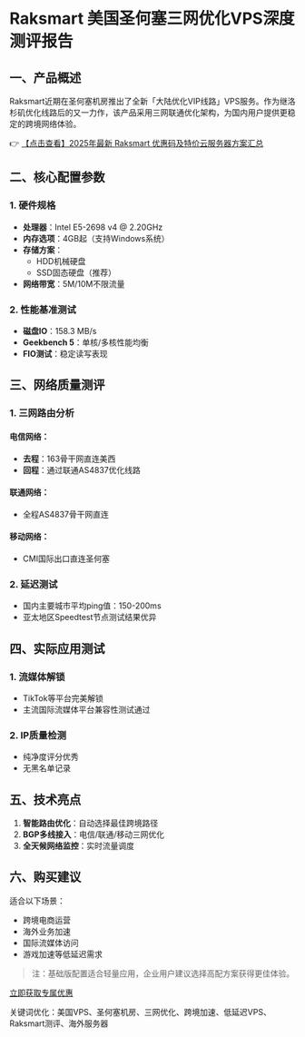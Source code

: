 # Raksmart 美国圣何塞三网优化VPS深度测评报告

## 一、产品概述

Raksmart近期在圣何塞机房推出了全新「大陆优化VIP线路」VPS服务。作为继洛杉矶优化线路后的又一力作，该产品采用三网联通优化架构，为国内用户提供更稳定的跨境网络体验。

👉 [【点击查看】2025年最新 Raksmart 优惠码及特价云服务器方案汇总](https://bit.ly/raksmart)

## 二、核心配置参数

### 1. 硬件规格
- **处理器**：Intel E5-2698 v4 @ 2.20GHz
- **内存选项**：4GB起（支持Windows系统）
- **存储方案**：
  - HDD机械硬盘
  - SSD固态硬盘（推荐）
- **网络带宽**：5M/10M不限流量

### 2. 性能基准测试
- **磁盘IO**：158.3 MB/s
- **Geekbench 5**：单核/多核性能均衡
- **FIO测试**：稳定读写表现

## 三、网络质量测评

### 1. 三网路由分析
#### 电信网络：
- **去程**：163骨干网直连美西
- **回程**：通过联通AS4837优化线路

#### 联通网络：
- 全程AS4837骨干网直连

#### 移动网络：
- CMI国际出口直连圣何塞

### 2. 延迟测试
- 国内主要城市平均ping值：150-200ms
- 亚太地区Speedtest节点测试结果优异

## 四、实际应用测试

### 1. 流媒体解锁
- TikTok等平台完美解锁
- 主流国际流媒体平台兼容性测试通过

### 2. IP质量检测
- 纯净度评分优秀
- 无黑名单记录

## 五、技术亮点

1. **智能路由优化**：自动选择最佳跨境路径
2. **BGP多线接入**：电信/联通/移动三网优化
3. **全天候网络监控**：实时流量调度

## 六、购买建议

适合以下场景：
- 跨境电商运营
- 海外业务加速
- 国际流媒体访问
- 游戏加速等低延迟需求

> 注：基础版配置适合轻量应用，企业用户建议选择高配方案获得更佳体验。

[立即获取专属优惠](https://bit.ly/raksmart)
 

关键词优化：美国VPS、圣何塞机房、三网优化、跨境加速、低延迟VPS、Raksmart测评、海外服务器